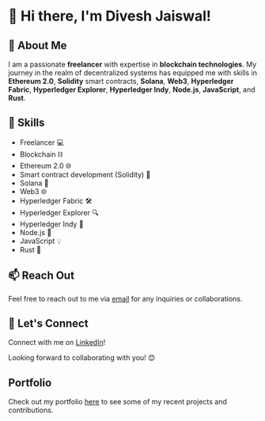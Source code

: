 # 👋 Hi there, I'm Divesh Jaiswal!

## 💼 About Me
I am a passionate **freelancer** with expertise in **blockchain technologies**. My journey in the realm of decentralized systems has equipped me with skills in **Ethereum 2.0**, **Solidity** smart contracts, **Solana**, **Web3**, **Hyperledger Fabric**, **Hyperledger Explorer**, **Hyperledger Indy**, **Node.js**, **JavaScript**, and **Rust**.

## 🚀 Skills
- Freelancer 💻
- Blockchain ⛓️
- Ethereum 2.0 🌐
- Smart contract development (Solidity) 🔐
- Solana 🌟
- Web3 🌐
- Hyperledger Fabric 🛠️
- Hyperledger Explorer 🔍
- Hyperledger Indy 🎩
- Node.js 🚀
- JavaScript 💡
- Rust 🦀

## 📫 Reach Out
Feel free to reach out to me via [email](mailto:diveshjaishwal1234@gmail.com) for any inquiries or collaborations.

## 🔗 Let's Connect
Connect with me on [LinkedIn](https://www.linkedin.com/in/diveshjaiswal7224/)!


Looking forward to collaborating with you! 😊

## Portfolio
Check out my portfolio [here](https://yourportfolio.com) to see some of my recent projects and contributions.

<!---
divesh-jaiswal04/divesh-jaiswal04 is a ✨ special ✨ repository because its `README.md` (this file) appears on your GitHub profile.
You can click the Preview link to take a look at your changes.
--->



